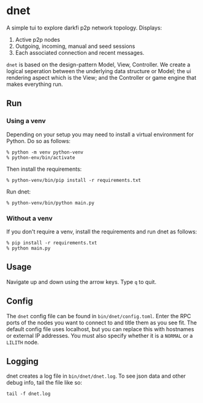 # dnet

A simple tui to explore darkfi p2p network topology. Displays:

1. Active p2p nodes
2. Outgoing, incoming, manual and seed sessions
3. Each associated connection and recent messages.

`dnet` is based on the design-pattern Model, View, Controller. We create
a logical seperation between the underlying data structure or Model;
the ui rendering aspect which is the View; and the Controller or game
engine that makes everything run.

## Run

### Using a venv

Depending on your setup you may need to install a virtual environment
for Python. Do so as follows:

```shell
% python -m venv python-venv
% python-env/bin/activate
```

Then install the requirements:

```shell
% python-venv/bin/pip install -r requirements.txt
```

Run dnet:

```shell
% python-venv/bin/python main.py
```

### Without a venv

If you don't require a venv, install the requirements and run dnet as follows:

```shell
% pip install -r requirements.txt
% python main.py
```

## Usage

Navigate up and down using the arrow keys. Type `q` to quit.

## Config

The `dnet` config file can be found in `bin/dnet/config.toml`. Enter the
RPC ports of the nodes you want to connect to and title them as you see
fit. The default config file uses localhost, but you can replace this
with hostnames or external IP addresses. You must also specify whether
it is a `NORMAL` or a `LILITH` node.

## Logging

dnet creates a log file in `bin/dnet/dnet.log`. To see json data and
other debug info, tail the file like so:

```shell
tail -f dnet.log
```
